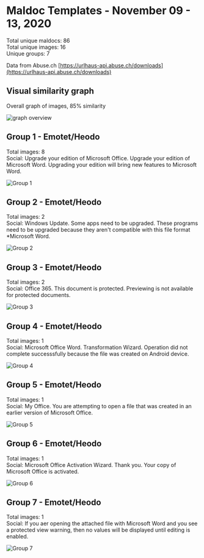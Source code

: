 # Maldoc Templates - November 09 - 13, 2020

Total unique maldocs: 86  
Total unique images: 16  
Unique groups: 7  
  
Data from Abuse.ch [https://urlhaus-api.abuse.ch/downloads](https://urlhaus-api.abuse.ch/downloads)

## Visual similarity graph

Overall graph of images, 85% similarity

![graph overview](https://user-images.githubusercontent.com/1920756/99883347-762f0000-2bec-11eb-9429-09fd1bc169de.png)

## Group 1 - Emotet/Heodo

Total images: 8  
Social: Upgrade your edition of Microsoft Office. Upgrade your edition of Microsoft Word. Upgrading your edition will bring new features to Microsoft Word. 

![Group 1](https://user-images.githubusercontent.com/1920756/99883200-77abf880-2beb-11eb-9c80-c3ca725452af.jpg)

## Group 2 - Emotet/Heodo

Total images: 2  
Social: Windows Update. Some apps need to be upgraded. These programs need to be upgraded because they aren't compatible with this file format *Microsoft Word.

![Group 2](https://user-images.githubusercontent.com/1920756/99883217-898d9b80-2beb-11eb-9efd-0734f2aa73ff.jpg)

## Group 3 - Emotet/Heodo

Total images: 2  
Social: Office 365. This document is protected. Previewing is not available for protected documents.

![Group 3](https://user-images.githubusercontent.com/1920756/99883252-cc4f7380-2beb-11eb-93fc-006ce153db79.jpg)

## Group 4 - Emotet/Heodo

Total images: 1  
Social: Microsoft Office Word. Transformation Wizard. Operation did not complete successsfully because the file was created on Android device.

![Group 4](https://user-images.githubusercontent.com/1920756/99883258-d5404500-2beb-11eb-8061-48293a27b557.jpg)

## Group 5 - Emotet/Heodo

Total images: 1  
Social: My Office. You are attempting to open a file that was created in an earlier version of Microsoft Office.

![Group 5](https://user-images.githubusercontent.com/1920756/99883269-edb05f80-2beb-11eb-83fe-b1125cacecd2.jpg)

## Group 6 - Emotet/Heodo

Total images: 1  
Social: Microsoft Office Activation Wizard. Thank you. Your copy of Microsoft Office is activated.

![Group 6](https://user-images.githubusercontent.com/1920756/99883278-0fa9e200-2bec-11eb-873b-1a242f13d197.jpg)

## Group 7 - Emotet/Heodo

Total images: 1  
Social: If you aer opening the attached file with Microsoft Word and you see a protected view warning, then no values will be displayed until editing is enabled.

![Group 7](https://user-images.githubusercontent.com/1920756/99883281-1c2e3a80-2bec-11eb-94f3-e07d591a0e82.jpg)